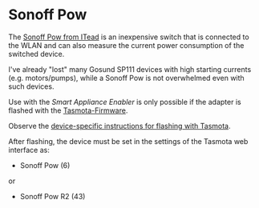 # Sonoff Pow
The [Sonoff Pow from ITead](https://www.itead.cc/sonoff-pow.html) is an inexpensive switch that is connected to the WLAN and can also measure the current power consumption of the switched device.

I've already "lost" many Gosund SP111 devices with high starting currents (e.g. motors/pumps), while a Sonoff Pow is not overwhelmed even with such devices.

Use with the *Smart Appliance Enabler* is only possible if the adapter is flashed with the [Tasmota-Firmware](Tasmota_EN.md).

Observe the [device-specific instructions for flashing with Tasmota](https://tasmota.github.io/docs/devices/Sonoff-Pow/).

After flashing, the device must be set in the settings of the Tasmota web interface as:
- Sonoff Pow (6)

or

- Sonoff Pow R2 (43)
